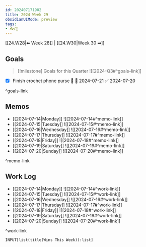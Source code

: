 ```yaml
---
id: 202407171902
title: 2024 Week 29
obsidianUIMode: preview
tags:
- 📥/🌲 
---
```


[[24.W28|⬅ Week 28]] | [[24.W30|Week 30 ➡]]

## Goals

> [!milestone] Goals for this Quarter
> ![[2024-Q3#^goals-link]]

- [x] Finish crochet phone purse 🔽 📅 2024-07-21 ✅ 2024-07-20

^goals-link

## Memos

- [[2024-07-14|Monday]]
	![[2024-07-14#^memo-link]]
- [[2024-07-15|Tuesday]]
	![[2024-07-15#^memo-link]]
- [[2024-07-16|Wednesday]]
	![[2024-07-16#^memo-link]]
- [[2024-07-17|Thursday]]
	![[2024-07-17#^memo-link]]
- [[2024-07-18|Friday]]
	![[2024-07-18#^memo-link]]
- [[2024-07-19|Saturday]]
	![[2024-07-19#^memo-link]]
- [[2024-07-20|Sunday]]
	![[2024-07-20#^memo-link]]

^memo-link

## Work Log

- [[2024-07-14|Monday]]
	![[2024-07-14#^work-link]]
- [[2024-07-15|Tuesday]]
	![[2024-07-15#^work-link]]
- [[2024-07-16|Wednesday]]
	![[2024-07-16#^work-link]]
- [[2024-07-17|Thursday]]
	![[2024-07-17#^work-link]]
- [[2024-07-18|Friday]]
	![[2024-07-18#^work-link]]
- [[2024-07-19|Saturday]]
	![[2024-07-19#^work-link]]
- [[2024-07-20|Sunday]]
	![[2024-07-20#^work-link]] 

^work-link

```meta-bind
INPUT[list(title(Wins This Week)):list]
```
